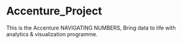 # Accenture_Project
This is the Accenture NAVIGATING NUMBERS, Bring data to life with analytics &amp; visualization programme. 
